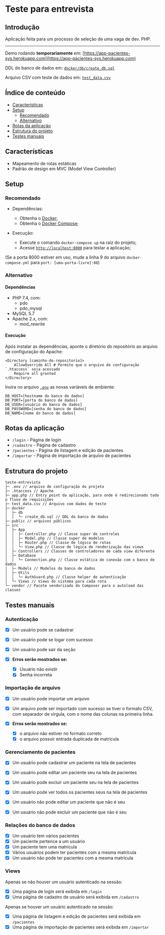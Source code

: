 # Teste para entrevista

## Introdução

Aplicação feita para um processo de seleção de uma vaga de dev. PHP.

---

Demo rodando **temporariamente** em: [https://app-pacientes-sys.herokuapp.com](https://app-pacientes-sys.herokuapp.com)

DDL do banco de dados em: [`docker/db/create_db.sql`](docker/db/create_db.sql)

Arquivo CSV com teste de dados em: [`test_data.csv`](test_data.csv)

## Índice de conteúdo

- [Características](#características)
- [Setup](#setup)
  - [Recomendado](#recomendado)
  - [Alternativo](#alternativo)
- [Rotas da aplicação](#estrutura-da-aplicação)
- [Estrutura do projeto](#estrutura-do-projeto)
- [Testes manuais](#testes-manuais)

## Características

- Mapeamento de rotas estáticas
- Padrão de design em MVC (Model View Controller)

## Setup

### Recomendado

- Dependências:

  - Obtenha o [Docker](https://www.docker.com/);
  - Obtenha o [Docker Compose](https://docs.docker.com/compose/install/);

- Execução:

  - Execute o comando `docker-compose up` na raiz do projeto;
  - Acesse [`http://localhost:8000`](http://localhost:8000) para testar a aplicação;

(Se a porta 8000 estiver em uso, mude a linha 9 do arquivo `docker-compose.yml` para `port: [uma-porta-livre]:80`)

### Alternativo

#### Dependências

- PHP 7.4, com:
  - pdo
  - pdo_mysql
- MySQL 5.7
- Apache 2.x, com:
  - mod_rewrite

#### Execução

Após instalar as dependências, aponte o diretório do repositório ao arquivo de configuração do Apache:

```apacheconf
<Directory [caminho-do-repositorio]>
    AllowOverride All # Permite que o arquivo de configuração `.htaccess` seja acessado
    Require all granted
</Directory>
```

Insira no arquivo [`.env`](.env) as novas variáveis de ambiente:

```dotenv
DB_HOST=[hostname do banco de dados]
DB_PORT=[porta do banco de dados]
DB_USER=[usuário do banco de dados]
DB_PASSWORD=[senha do banco de dados]
DB_NAME=[nome do banco de dados]
```

## Rotas da aplicação

- `/login` - Página de login
- `/cadastro` - Página de cadastro
- `/pacientes` - Página de listagem e edição de pacientes
- `/importar` - Página de importação de arquivo de pacientes

## Estrutura do projeto

```
teste-entrevista
├─ .env // arquivo de configuração do projeto
├─ .htaccess // Apache
├─ app.php // Entry point da aplicação, para onde é redirecionado todo o fluxo de requisições
├─ test_data.csv // Arquivo com dados de teste
├─ docker
│  ├─ db
│  │  └─ create_db.sql // DDL do banco de dados
├─ public // arquivos públicos
├─ src
│  ├─ App
│  │  ├─ Controller.php // Classe super de controles
│  │  ├─ Model.php // Classe super de modelos
│  │  ├─ Router.php // Classe de lógica de rotas
│  │  └─ View.php // Classe de lógica de renderização das views
│  ├─ Controllers // Classes de controladores de cada view diferente
│  ├─ Database
│  │  └─ Connection.php // Classe estática de conexão com o banco de dados
│  ├─ Models // Modelos do banco de dados
│  ├─ Utils 
│  │  └─ AuthGuard.php // Classe helper de autenticação
│  └─ Views // Views do sistema para cada rota
└─ vendor // Pacote vendorizado do Composer para o autoload das classes
```

## Testes manuais

### Autenticação

- [x] Um usuário pode se cadastrar
- [x] Um usuário pode se logar com sucesso
- [x] Um usuário pode sair da seção

- [x] **Erros serão mostrados se:**
  - [x] Usuário não existir
  - [x] Senha incorreta

### Importação de arquivo

- [x] Um usuário pode importar um arquivo
- [x] Um arquivo pode ser importado com sucesso se tiver o formato CSV, com separador de vírgula, com o nome das colunas na primeira linha.

- [x] **Erros serão mostrados se:**
  - [x] o arquivo não estiver no formato correto
  - [x] o arquivo possuir entrada duplicada de matrícula

### Gerenciamento de pacientes

- [x] Um usuário pode cadastrar um paciente na tela de pacientes
- [x] Um usuário pode editar um paciente seu na tela de pacientes
- [x] Um usuário pode excluir um paciente seu na tela de pacientes
- [x] Um usuário pode ver todos os pacientes seus na tela de pacientes

- [x] Um usuário não pode editar um paciente que não é seu
- [x] Um usuário não pode excluir um paciente que não é seu

### Relações do banco de dados

- [x] Um usuário tem vários pacientes
- [x] Um paciente pertence a um usuário
- [x] Um paciente tem uma matrícula
- [x] Vários usuários podem ter pacientes com a mesma matrícula
- [x] Um usuário não pode ter pacientes com a mesma matrícula

### Views

Apenas se não houver um usuário autenticado na sessão:

- [x] Uma página de login será exibida em `/login`
- [x] Uma página de cadastro de usuário será exibida em `/cadastro`

Apenas se houver um usuário autenticado na sessão:

- [x] Uma página de listagem e edição de pacientes será exibida em `/pacientes`
- [x] Uma página de importação de pacientes será exibida em `/importar`